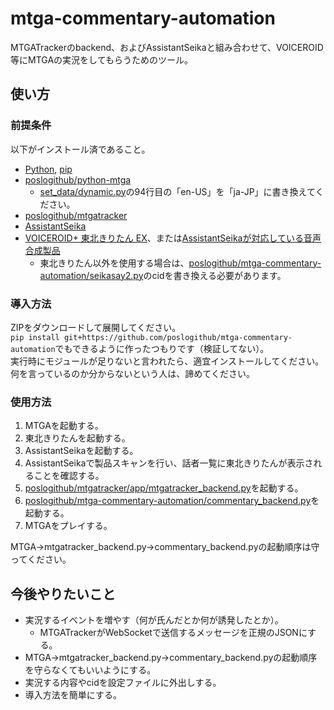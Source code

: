 # mtga-commentary-automation

MTGATrackerのbackend、およびAssistantSeikaと組み合わせて、VOICEROID等にMTGAの実況をしてもらうためのツール。
 
## 使い方

### 前提条件

以下がインストール済であること。

* [Python](https://www.python.org/), [pip](https://pypi.org/project/pip/)
* [poslogithub/python-mtga](https://github.com/poslogithub/python-mtga)
  * [set_data/dynamic.py](https://github.com/poslogithub/python-mtga/blob/master/source/mtga/set_data/dynamic.py)の94行目の「en-US」を「ja-JP」に書き換えてください。
* [poslogithub/mtgatracker](https://github.com/poslogithub/mtgatracker)
* [AssistantSeika](https://hgotoh.jp/wiki/doku.php/documents/voiceroid/assistantseika/start)
* [VOICEROID+ 東北きりたん EX](https://www.ah-soft.com/voiceroid/kiritan/)、または[AssistantSeikaが対応している音声合成製品](https://hgotoh.jp/wiki/doku.php/documents/voiceroid/assistantseika/assistantseika-004)
  * 東北きりたん以外を使用する場合は、[poslogithub/mtga-commentary-automation/seikasay2.py](https://github.com/poslogithub/mtga-commentary-automation/blob/main/src/mtgacommentary/seikasay2.py)のcidを書き換える必要があります。

### 導入方法

ZIPをダウンロードして展開してください。<br />
`pip install git+https://github.com/poslogithub/mtga-commentary-automation`でもできるように作ったつもりです（検証してない）。<br />
実行時にモジュールが足りないと言われたら、適宜インストールしてください。<br />
何を言っているのか分からないという人は、諦めてください。<br />

### 使用方法

1. MTGAを起動する。
2. 東北きりたんを起動する。
3. AssistantSeikaを起動する。
4. AssistantSeikaで製品スキャンを行い、話者一覧に東北きりたんが表示されることを確認する。
5. [poslogithub/mtgatracker/app/mtgatracker_backend.py](https://github.com/poslogithub/mtgatracker/blob/master/app/mtgatracker_backend.py)を起動する。
6. [poslogithub/mtga-commentary-automation/commentary_backend.py](https://github.com/poslogithub/mtga-commentary-automation/blob/main/src/mtgacommentary/commentary_backend.py)を起動する。
7. MTGAをプレイする。

MTGA→mtgatracker_backend.py→commentary_backend.pyの起動順序は守ってください。

## 今後やりたいこと

* 実況するイベントを増やす（何が氏んだとか何が誘発したとか）。
  * MTGATrackerがWebSocketで送信するメッセージを正規のJSONにする。
* MTGA→mtgatracker_backend.py→commentary_backend.pyの起動順序を守らなくてもいいようにする。
* 実況する内容やcidを設定ファイルに外出しする。
* 導入方法を簡単にする。

